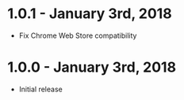 # 1.0.1 - January 3rd, 2018
- Fix Chrome Web Store compatibility

# 1.0.0 - January 3rd, 2018
- Initial release
